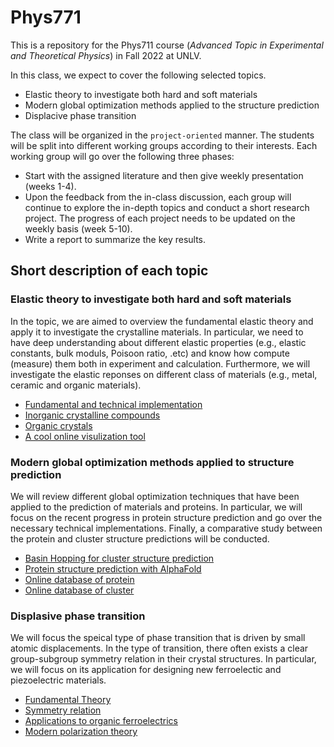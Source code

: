 # Phys771
This is a repository for the Phys711 course (*Advanced Topic in Experimental and Theoretical Physics*) in Fall 2022 at UNLV. 

In this class, we expect to cover the following selected topics.

- Elastic theory to investigate both hard and soft materials
- Modern global optimization methods applied to the structure prediction 
- Displacive phase transition

The class will be organized in the `project-oriented` manner. The students will be split into different working groups according to their interests. Each working group will go over the following three phases:

- Start with the assigned literature and then give weekly presentation (weeks 1-4). 
- Upon the feedback from the in-class discussion, each group will continue to explore the in-depth topics and conduct a short research project. The progress of each project needs to be updated on the weekly basis (week 5-10).
- Write a report to summarize the key results.

## Short description of each topic

### Elastic theory to investigate both hard and soft materials
In the topic, we are aimed to overview the fundamental elastic theory and apply it to investigate the crystalline materials. In particular, we need to have deep understanding about different elastic properties (e.g., elastic constants, bulk moduls, Poisoon ratio, .etc) and know how compute (measure) them both in experiment and calculation. Furthermore, we will investigate the elastic reponses on different class of materials (e.g., metal, ceramic and organic materials).

- [Fundamental and technical implementation](https://www.sciencedirect.com/science/article/pii/S0010465510003401?via%3Dihub)
- [Inorganic crystalline compounds](https://www.nature.com/articles/sdata20159)
- [Organic crystals](https://onlinelibrary.wiley.com/doi/10.1002/anie.202113988)
- [A cool online visulization tool](http://progs.coudert.name/elate)

### Modern global optimization methods applied to structure prediction
We will review different global optimization techniques that have been applied to the prediction of materials and proteins. In particular, we will focus on the recent progress in protein structure prediction and go over the necessary technical implementations. Finally, a comparative study between the protein and cluster structure predictions will be conducted.

- [Basin Hopping for cluster structure prediction](http://doye.chem.ox.ac.uk/abstracts/jpc97.html)
- [Protein structure prediction with AlphaFold](https://www.nature.com/articles/s41586-021-03819-2)
- [Online database of protein](https://alphafold.ebi.ac.uk)
- [Online database of cluster](https://www-wales.ch.cam.ac.uk/CCD.html)

### Displasive phase transition
We will focus the speical type of phase transition that is driven by small atomic displacements. In the type of transition, there often exists a clear group-subgroup symmetry relation in their crystal structures. In particular, we will focus on its application for designing new ferroelectic and piezoelectric materials.

- [Fundamental Theory](http://www.damtp.cam.ac.uk/user/tong/statphys/five.pdf)
- [Symmetry relation](https://journals.aps.org/prb/abstract/10.1103/PhysRevB.2.754)
- [Applications to organic ferroelectrics](http://dx.doi.org/10.1039/C5CS00308C)
- [Modern polarization theory](https://www.sciencedirect.com/science/article/pii/S0022459612003234)
